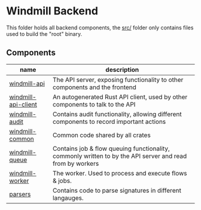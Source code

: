 # Windmill Backend

This folder holds all backend components, the [src/](./src/) folder only contains files used to build the "root" binary.

## Components

| name                                          | description                                                                                               |
| --------------------------------------------- | --------------------------------------------------------------------------------------------------------- |
| [windmill-api](./windmill-api/)               | The API server, exposing functionality to other components and the frontend                               |
| [windmill-api-client](./windmill-api-client/) | An autogenerated Rust API client, used by other components to talk to the API                             |
| [windmill-audit](./windmill-audit/)           | Contains audit functionality, allowing different components to record important actions                   |
| [windmill-common](./windmill-common/)         | Common code shared by all crates                                                                          |
| [windmill-queue](./windmill-queue/)           | Contains job & flow queuing functionality, commonly written to by the API server and read from by workers |
| [windmill-worker](./windmill-worker/)         | The worker. Used to process and execute flows & jobs.                                                     |
| [parsers](./parsers/)                         | Contains code to parse signatures in different langauges.                                                 |
